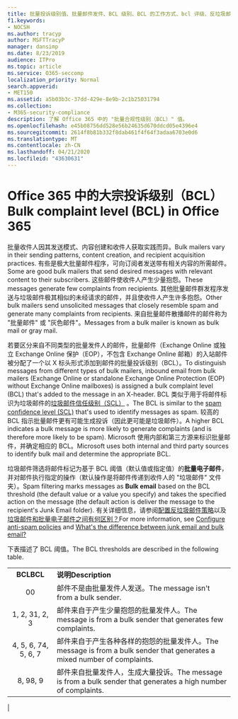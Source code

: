 ```yaml
---
title: 批量投诉级别值、批量邮件发件、BCL 级别、BCL 的工作方式、bcl 评级、反垃圾邮件、反垃圾邮件标头、批量邮件筛选、停止批量邮件
f1.keywords:
- NOCSH
ms.author: tracyp
author: MSFTTracyP
manager: dansimp
ms.date: 8/23/2019
audience: ITPro
ms.topic: article
ms.service: O365-seccomp
localization_priority: Normal
search.appverid:
- MET150
ms.assetid: a5b03b3c-37dd-429e-8e9b-2c1b25031794
ms.collection:
- M365-security-compliance
description: 了解 Office 365 中的 "批量合规性级别（BCL）" 值。
ms.openlocfilehash: e45b08756dd528e56b24635d670ddcd05e4396e4
ms.sourcegitcommit: 2614f8b81b332f8dab461f4f64f3adaa6703e0d6
ms.translationtype: MT
ms.contentlocale: zh-CN
ms.lasthandoff: 04/21/2020
ms.locfileid: "43630631"
---
```

# <a name="bulk-complaint-level-bcl-in-office-365"></a><span data-ttu-id="c4c9a-103">Office 365 中的大宗投诉级别（BCL）</span><span class="sxs-lookup"><span data-stu-id="c4c9a-103">Bulk complaint level (BCL) in Office 365</span></span>

<span data-ttu-id="c4c9a-104">批量收件人因其发送模式、内容创建和收件人获取实践而异。</span><span class="sxs-lookup"><span data-stu-id="c4c9a-104">Bulk mailers vary in their sending patterns, content creation, and recipient acquisition practices.</span></span> <span data-ttu-id="c4c9a-105">有些是极大批量邮件程序，可向订阅者发送带有相关内容的所需邮件。</span><span class="sxs-lookup"><span data-stu-id="c4c9a-105">Some are good bulk mailers that send desired messages with relevant content to their subscribers.</span></span> <span data-ttu-id="c4c9a-106">这些邮件使收件人产生少量抱怨。</span><span class="sxs-lookup"><span data-stu-id="c4c9a-106">These messages generate few complaints from recipients.</span></span> <span data-ttu-id="c4c9a-107">其他批量邮件群发程序发送与垃圾邮件极其相似的未经请求的邮件，并且使收件人产生许多抱怨。</span><span class="sxs-lookup"><span data-stu-id="c4c9a-107">Other bulk mailers send unsolicited messages that closely resemble spam and generate many complaints from recipients.</span></span> <span data-ttu-id="c4c9a-108">来自批量邮件散播邮件的邮件称为 "批量邮件" 或 "灰色邮件"。</span><span class="sxs-lookup"><span data-stu-id="c4c9a-108">Messages from a bulk mailer is known as bulk mail or gray mail.</span></span>

<span data-ttu-id="c4c9a-109">若要区分来自不同类型的批量发件人的邮件，批量邮件（Exchange Online 或独立 Exchange Online 保护（EOP），不包含 Exchange Online 邮箱）的入站邮件被分配了一个以 X 标头形式添加到邮件的批量投诉级别（BCL）。</span><span class="sxs-lookup"><span data-stu-id="c4c9a-109">To distinguish messages from different types of bulk mailers, inbound email from bulk mailers (Exchange Online or standalone Exchange Online Protection (EOP) without Exchange Online mailboxes) is assigned a bulk complaint level (BCL) that's added to the message in an X-header.</span></span> <span data-ttu-id="c4c9a-110">BCL 类似于用于将邮件标识为垃圾邮件的[垃圾邮件信任级别（SCL）](spam-confidence-levels.md) 。</span><span class="sxs-lookup"><span data-stu-id="c4c9a-110">The BCL is similar to the [spam confidence level (SCL)](spam-confidence-levels.md) that's used to identify messages as spam.</span></span> <span data-ttu-id="c4c9a-111">较高的 BCL 指示批量邮件更有可能生成投诉（因此更可能是垃圾邮件）。</span><span class="sxs-lookup"><span data-stu-id="c4c9a-111">A higher BCL indicates a bulk message is more likely to generate complaints (and is therefore more likely to be spam).</span></span> <span data-ttu-id="c4c9a-112">Microsoft 使用内部和第三方源来标识批量邮件，并确定相应的 BCL。</span><span class="sxs-lookup"><span data-stu-id="c4c9a-112">Microsoft uses both internal and third party sources to identify bulk mail and determine the appropriate BCL.</span></span>

 <span data-ttu-id="c4c9a-113">垃圾邮件筛选将邮件标记为基于 BCL 阈值（默认值或指定值）的**批量电子邮件**，并对邮件执行指定的操作（默认操作是将邮件传递到收件人的 "垃圾邮件" 文件夹）。</span><span class="sxs-lookup"><span data-stu-id="c4c9a-113">Spam filtering marks messages as **Bulk email** based on the BCL threshold (the default value or a value you specify) and takes the specified action on the message (the default action is deliver the message to the recipient's Junk Email folder).</span></span> <span data-ttu-id="c4c9a-114">有关详细信息，请参阅[配置反垃圾邮件策略](configure-your-spam-filter-policies.md)以及[垃圾邮件和批量电子邮件之间有何区别？](what-s-the-difference-between-junk-email-and-bulk-email.md)</span><span class="sxs-lookup"><span data-stu-id="c4c9a-114">For more information, see [Configure anti-spam policies](configure-your-spam-filter-policies.md) and [What's the difference between junk email and bulk email?](what-s-the-difference-between-junk-email-and-bulk-email.md)</span></span>

<span data-ttu-id="c4c9a-115">下表描述了 BCL 阈值。</span><span class="sxs-lookup"><span data-stu-id="c4c9a-115">The BCL thresholds are described in the following table.</span></span>

|||
|:---:|---|
|<span data-ttu-id="c4c9a-116">**BCL**</span><span class="sxs-lookup"><span data-stu-id="c4c9a-116">**BCL**</span></span>|<span data-ttu-id="c4c9a-117">**说明**</span><span class="sxs-lookup"><span data-stu-id="c4c9a-117">**Description**</span></span>|
|<span data-ttu-id="c4c9a-118">0</span><span class="sxs-lookup"><span data-stu-id="c4c9a-118">0</span></span>|<span data-ttu-id="c4c9a-119">邮件不是由批量发件人发送。</span><span class="sxs-lookup"><span data-stu-id="c4c9a-119">The message isn't from a bulk sender.</span></span>|
|<span data-ttu-id="c4c9a-120">1, 2, 3</span><span class="sxs-lookup"><span data-stu-id="c4c9a-120">1, 2, 3</span></span>|<span data-ttu-id="c4c9a-121">邮件来自于产生少量抱怨的批量发件人。</span><span class="sxs-lookup"><span data-stu-id="c4c9a-121">The message is from a bulk sender that generates few complaints.</span></span>|
|<span data-ttu-id="c4c9a-122">4, 5, 6, 7</span><span class="sxs-lookup"><span data-stu-id="c4c9a-122">4, 5, 6, 7</span></span>|<span data-ttu-id="c4c9a-123">邮件来自于产生各种各样的抱怨的批量发件人。</span><span class="sxs-lookup"><span data-stu-id="c4c9a-123">The message is from a bulk sender that generates a mixed number of complaints.</span></span>|
|<span data-ttu-id="c4c9a-124">8, 9</span><span class="sxs-lookup"><span data-stu-id="c4c9a-124">8, 9</span></span>|<span data-ttu-id="c4c9a-125">邮件来自批量发件人，生成大量投诉。</span><span class="sxs-lookup"><span data-stu-id="c4c9a-125">The message is from a bulk sender that generates a high number of complaints.</span></span>|
|
